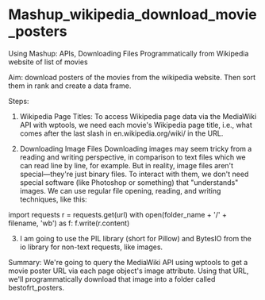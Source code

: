# Mashup_wikipedia_download_movie_posters
Using Mashup: APIs, Downloading Files Programmatically from Wikipedia website of list of movies

Aim: download posters of the movies from the wikipedia website. Then sort them in rank and create a data frame. 

Steps:
1. Wikipedia Page Titles:
To access Wikipedia page data via the MediaWiki API with wptools, we need each movie's Wikipedia page title, i.e., what comes after the last slash in en.wikipedia.org/wiki/ in the URL.

2. Downloading Image Files
Downloading images may seem tricky from a reading and writing perspective, in comparison to text files which we can read line by line, for example. But in reality, image files aren't special—they're just binary files. To interact with them, we don't need special software (like Photoshop or something) that "understands" images. We can use regular file opening, reading, and writing techniques, like this:

import requests
r = requests.get(url)
with open(folder_name + '/' + filename, 'wb') as f:
        f.write(r.content)
		
3. I am going to use the PIL library (short for Pillow) and BytesIO from the io library for non-text requests, like images.

Summary:
We're going to query the MediaWiki API using wptools to get a movie poster URL via each page object's image attribute.
Using that URL, we'll programmatically download that image into a folder called bestofrt_posters.

